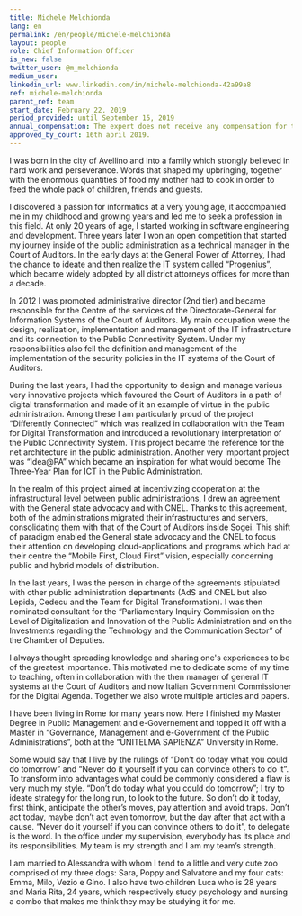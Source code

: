 ```yaml
---
title: Michele Melchionda
lang: en
permalink: /en/people/michele-melchionda
layout: people
role: Chief Information Officer
is_new: false
twitter_user: @m_melchionda
medium_user:
linkedin_url: www.linkedin.com/in/michele-melchionda-42a99a8
ref: michele-melchionda
parent_ref: team
start_date: February 22, 2019
period_provided: until September 15, 2019
annual_compensation: The expert does not receive any compensation for the carrying out of his task in the Team.
approved_by_court: 16th april 2019.
---
```

 
I was born in the city of Avellino and into a family which strongly believed in hard work and perseverance. Words that shaped my upbringing, together with the enormous quantities of food my mother had to cook in order to feed the whole pack of children, friends and guests.

I discovered a passion for informatics at a very young age, it accompanied me in my childhood and growing years and led me to seek a profession in this field. At only 20 years of age, I started working in software engineering and development.
Three years later I won an open competition that started my journey inside of the public administration as a technical manager in the Court of Auditors. In the early days at the General Power of Attorney, I had the chance to ideate and then realize the IT system called “Progenius”, which became widely adopted by all district attorneys offices for more than a decade.

In 2012 I was promoted administrative director (2nd tier) and became responsible for the Centre of the services of the Directorate-General for Information Systems of the Court of Auditors. My main occupation were the design, realization, implementation and management of the IT infrastructure and its connection to the Public Connectivity System. Under my responsibilities also fell the definition and management of the implementation of the security policies in the IT systems of the Court of Auditors.

During the last years, I had the opportunity to design and manage various very innovative projects which favoured the Court of Auditors in a path of digital transformation and made of it an example of virtue in the public administration. Among these I am particularly proud of the project “Differently Connected” which was realized in collaboration with the Team for Digital Transformation and introduced a revolutionary interpretation of the Public Connectivity System. This project became the reference for the net architecture in the public administration. Another very important project was “Idea@PA” which became an inspiration for what would become The Three-Year Plan for ICT in the Public Administration.

In the realm of this project aimed at incentivizing cooperation at the infrastructural level between public administrations, I drew an agreement with the General state advocacy and with CNEL. Thanks to this agreement, both of the administrations migrated their infrastructures and servers, consolidating them with that of the Court of Auditors inside Sogei. This shift of paradigm enabled the General state advocacy and the CNEL to focus their attention on developing cloud-applications and programs which had at their centre the “Mobile First, Cloud First” vision, especially concerning public and hybrid models of distribution.

In the last years, I was the person in charge of the agreements stipulated with other public administration departments (AdS and CNEL but also Lepida, Cedecu and the Team for Digital Transformation). I was then nominated consultant for the “Parliamentary Inquiry Commission on the Level of Digitalization and Innovation of the Public Administration and on the Investments regarding the Technology and the Communication Sector” of the Chamber of Deputies.

I always thought spreading knowledge and sharing one's experiences to be of the greatest importance. This motivated me to dedicate some of my time to teaching, often in collaboration with the then manager of general IT systems at the Court of Auditors and now Italian Government Commissioner for the Digital Agenda. Together we also wrote multiple articles and papers.

I have been living in Rome for many years now. Here I finished my Master Degree in Public Management and e-Governement and topped it off with a Master in “Governance, Management and e-Government of the Public Administrations”, both at the “UNITELMA SAPIENZA” University in Rome.

Some would say that I live by the rulings of “Don’t do today what you could do tomorrow” and “Never do it yourself if you can convince others to do it”. To transform into advantages what could be commonly considered a flaw is very much my style. 
“Don’t do today what you could do tomorrow”; I try to ideate strategy for the long run, to look to the future. So don’t do it today, first think, anticipate the other’s moves, pay attention and avoid traps. Don’t act today, maybe don’t act even tomorrow, but the day after that act with a cause.
“Never do it yourself if you can convince others to do it”, to delegate is the word. In the office under my supervision, everybody has its place and its responsibilities. My team is my strength and I am my team’s strength. 

I am married to Alessandra with whom I tend to a little and very cute zoo comprised of my three dogs: Sara, Poppy and Salvatore and my four cats: Emma, Milo, Vezio e Gino. I also have two children Luca who is 28 years and Maria Rita, 24 years, which respectively study psychology and nursing a combo that makes me think they may be studying it for me. 

